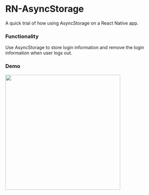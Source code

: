 # RN-AsyncStorage

A quick trial of how using AsyncStorage on a React Native app.

### Functionality

Use AsyncStorage to store login information and remove the login information when user logs out.

### Demo
<a href="https://drive.google.com/open?id=1grrpz4z2O3k8Wts42JWMuCj54wv2ME3Q">
  <img src="https://drive.google.com/uc?export=view&id=13ucj7Sxcca4BNfKkBQAFuNU5lx0KEm2c" width="360">
</a>